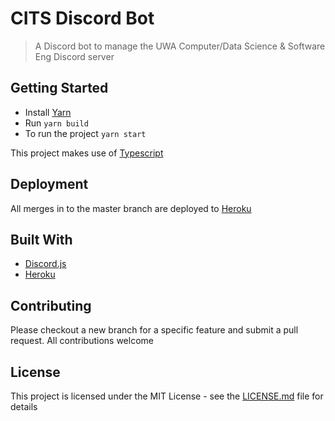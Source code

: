 # CITS Discord Bot
> A Discord bot to manage the UWA Computer/Data Science & Software Eng Discord server

## Getting Started

- Install [Yarn](https://yarnpkg.com/lang/en/docs/install/#debian-stable)
- Run ```yarn build```
- To run the project ```yarn start```

This project makes use of [Typescript](https://www.typescriptlang.org/docs/home.html)

## Deployment

All merges in to the master branch are deployed to [Heroku](https://www.heroku.com)

## Built With

* [Discord.js](https://discord.js.org/#/docs/main/stable/general/welcome)
* [Heroku](https://www.heroku.com)

## Contributing

Please checkout a new branch for a specific feature and submit a pull request. All contributions welcome

## License

This project is licensed under the MIT License - see the [LICENSE.md](LICENSE.md) file for details


